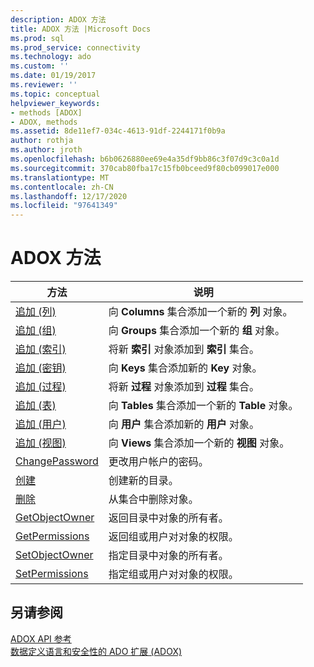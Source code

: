 ```yaml
---
description: ADOX 方法
title: ADOX 方法 |Microsoft Docs
ms.prod: sql
ms.prod_service: connectivity
ms.technology: ado
ms.custom: ''
ms.date: 01/19/2017
ms.reviewer: ''
ms.topic: conceptual
helpviewer_keywords:
- methods [ADOX]
- ADOX, methods
ms.assetid: 8de11ef7-034c-4613-91df-2244171f0b9a
author: rothja
ms.author: jroth
ms.openlocfilehash: b6b0626880ee69e4a35df9bb86c3f07d9c3c0a1d
ms.sourcegitcommit: 370cab80fba17c15fb0bceed9f80cb099017e000
ms.translationtype: MT
ms.contentlocale: zh-CN
ms.lasthandoff: 12/17/2020
ms.locfileid: "97641349"
---
```

# <a name="adox-methods"></a>ADOX 方法

|方法|说明|  
|-|-|  
|[追加 (列) ](./append-method-adox-columns.md)|向 **Columns** 集合添加一个新的 **列** 对象。|  
|[追加 (组) ](./append-method-adox-groups.md)|向 **Groups** 集合添加一个新的 **组** 对象。|  
|[追加 (索引) ](./append-method-adox-indexes.md)|将新 **索引** 对象添加到 **索引** 集合。|  
|[追加 (密钥) ](./append-method-adox-keys.md)|向 **Keys** 集合添加新的 **Key** 对象。|  
|[追加 (过程) ](./append-method-adox-procedures.md)|将新 **过程** 对象添加到 **过程** 集合。|  
|[追加 (表) ](./append-method-adox-tables.md)|向 **Tables** 集合添加一个新的 **Table** 对象。|  
|[追加 (用户) ](./append-method-adox-users.md)|向 **用户** 集合添加新的 **用户** 对象。|  
|[追加 (视图) ](./append-method-adox-views.md)|向 **Views** 集合添加一个新的 **视图** 对象。|  
|[ChangePassword](./changepassword-method-adox.md)|更改用户帐户的密码。|  
|[创建](./create-method-adox.md)|创建新的目录。|  
|[删除](./delete-method-adox-collections.md)|从集合中删除对象。|  
|[GetObjectOwner](./getobjectowner-method-adox.md)|返回目录中对象的所有者。|  
|[GetPermissions](./getpermissions-method-adox.md)|返回组或用户对对象的权限。|  
|[SetObjectOwner](./setobjectowner-method.md)|指定目录中对象的所有者。|  
|[SetPermissions](./setpermissions-method-adox.md)|指定组或用户对对象的权限。|  
  
## <a name="see-also"></a>另请参阅  
 [ADOX API 参考](./adox-object-model.md)   
 [数据定义语言和安全性的 ADO 扩展 (ADOX)](../../guide/extensions/ado-extensions-for-data-definition-language-and-security-adox.md)